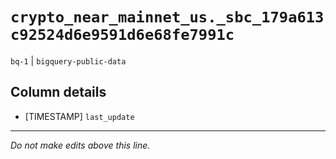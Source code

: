 # `crypto_near_mainnet_us._sbc_179a613c92524d6e9591d6e68fe7991c`
`bq-1` | `bigquery-public-data`

## Column details
* [TIMESTAMP] `last_update`

-------------------------------------------------------------------------------
*Do not make edits above this line.*
